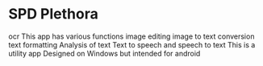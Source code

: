 # SPD Plethora 
ocr
This app has various functions
image editing
image to text conversion
text formatting
Analysis of text
Text to speech and speech to text
This is a utility app
Designed on Windows but intended for android
